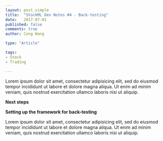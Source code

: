 ```yaml
---
layout: post_simple
title:  "StockML Dev Notes #4 - Back-testing"
date:   2017-07-01
published: false
comments: true
author: Cong Wang

type: "Article"

tags:
- Stock
- Trading

---
```


Lorem ipsum dolor sit amet, consectetur adipisicing elit, sed do eiusmod tempor incididunt ut labore et dolore magna aliqua. Ut enim ad minim veniam, quis nostrud exercitation ullamco laboris nisi ut aliquip.

**Next steps**

**Setting up the framework for back-testing**

Lorem ipsum dolor sit amet, consectetur adipisicing elit, sed do eiusmod tempor incididunt ut labore et dolore magna aliqua. Ut enim ad minim veniam, quis nostrud exercitation ullamco laboris nisi ut aliquip.
